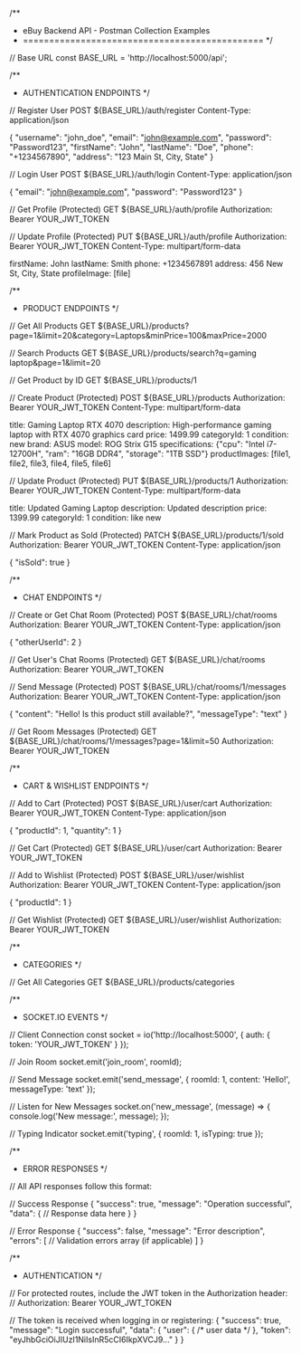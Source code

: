 /**
 * eBuy Backend API - Postman Collection Examples
 * ==============================================
 */

// Base URL
const BASE_URL = 'http://localhost:5000/api';

/**
 * AUTHENTICATION ENDPOINTS
 */

// Register User
POST ${BASE_URL}/auth/register
Content-Type: application/json

{
  "username": "john_doe",
  "email": "john@example.com",
  "password": "Password123",
  "firstName": "John",
  "lastName": "Doe",
  "phone": "+1234567890",
  "address": "123 Main St, City, State"
}

// Login User
POST ${BASE_URL}/auth/login
Content-Type: application/json

{
  "email": "john@example.com",
  "password": "Password123"
}

// Get Profile (Protected)
GET ${BASE_URL}/auth/profile
Authorization: Bearer YOUR_JWT_TOKEN

// Update Profile (Protected)
PUT ${BASE_URL}/auth/profile
Authorization: Bearer YOUR_JWT_TOKEN
Content-Type: multipart/form-data

firstName: John
lastName: Smith
phone: +1234567891
address: 456 New St, City, State
profileImage: [file]

/**
 * PRODUCT ENDPOINTS
 */

// Get All Products
GET ${BASE_URL}/products?page=1&limit=20&category=Laptops&minPrice=100&maxPrice=2000

// Search Products
GET ${BASE_URL}/products/search?q=gaming laptop&page=1&limit=20

// Get Product by ID
GET ${BASE_URL}/products/1

// Create Product (Protected)
POST ${BASE_URL}/products
Authorization: Bearer YOUR_JWT_TOKEN
Content-Type: multipart/form-data

title: Gaming Laptop RTX 4070
description: High-performance gaming laptop with RTX 4070 graphics card
price: 1499.99
categoryId: 1
condition: new
brand: ASUS
model: ROG Strix G15
specifications: {"cpu": "Intel i7-12700H", "ram": "16GB DDR4", "storage": "1TB SSD"}
productImages: [file1, file2, file3, file4, file5, file6]

// Update Product (Protected)
PUT ${BASE_URL}/products/1
Authorization: Bearer YOUR_JWT_TOKEN
Content-Type: multipart/form-data

title: Updated Gaming Laptop
description: Updated description
price: 1399.99
categoryId: 1
condition: like new

// Mark Product as Sold (Protected)
PATCH ${BASE_URL}/products/1/sold
Authorization: Bearer YOUR_JWT_TOKEN
Content-Type: application/json

{
  "isSold": true
}

/**
 * CHAT ENDPOINTS
 */

// Create or Get Chat Room (Protected)
POST ${BASE_URL}/chat/rooms
Authorization: Bearer YOUR_JWT_TOKEN
Content-Type: application/json

{
  "otherUserId": 2
}

// Get User's Chat Rooms (Protected)
GET ${BASE_URL}/chat/rooms
Authorization: Bearer YOUR_JWT_TOKEN

// Send Message (Protected)
POST ${BASE_URL}/chat/rooms/1/messages
Authorization: Bearer YOUR_JWT_TOKEN
Content-Type: application/json

{
  "content": "Hello! Is this product still available?",
  "messageType": "text"
}

// Get Room Messages (Protected)
GET ${BASE_URL}/chat/rooms/1/messages?page=1&limit=50
Authorization: Bearer YOUR_JWT_TOKEN

/**
 * CART & WISHLIST ENDPOINTS
 */

// Add to Cart (Protected)
POST ${BASE_URL}/user/cart
Authorization: Bearer YOUR_JWT_TOKEN
Content-Type: application/json

{
  "productId": 1,
  "quantity": 1
}

// Get Cart (Protected)
GET ${BASE_URL}/user/cart
Authorization: Bearer YOUR_JWT_TOKEN

// Add to Wishlist (Protected)
POST ${BASE_URL}/user/wishlist
Authorization: Bearer YOUR_JWT_TOKEN
Content-Type: application/json

{
  "productId": 1
}

// Get Wishlist (Protected)
GET ${BASE_URL}/user/wishlist
Authorization: Bearer YOUR_JWT_TOKEN

/**
 * CATEGORIES
 */

// Get All Categories
GET ${BASE_URL}/products/categories

/**
 * SOCKET.IO EVENTS
 */

// Client Connection
const socket = io('http://localhost:5000', {
  auth: {
    token: 'YOUR_JWT_TOKEN'
  }
});

// Join Room
socket.emit('join_room', roomId);

// Send Message
socket.emit('send_message', {
  roomId: 1,
  content: 'Hello!',
  messageType: 'text'
});

// Listen for New Messages
socket.on('new_message', (message) => {
  console.log('New message:', message);
});

// Typing Indicator
socket.emit('typing', {
  roomId: 1,
  isTyping: true
});

/**
 * ERROR RESPONSES
 */

// All API responses follow this format:

// Success Response
{
  "success": true,
  "message": "Operation successful",
  "data": {
    // Response data here
  }
}

// Error Response
{
  "success": false,
  "message": "Error description",
  "errors": [
    // Validation errors array (if applicable)
  ]
}

/**
 * AUTHENTICATION
 */

// For protected routes, include the JWT token in the Authorization header:
// Authorization: Bearer YOUR_JWT_TOKEN

// The token is received when logging in or registering:
{
  "success": true,
  "message": "Login successful",
  "data": {
    "user": { /* user data */ },
    "token": "eyJhbGciOiJIUzI1NiIsInR5cCI6IkpXVCJ9..."
  }
}
